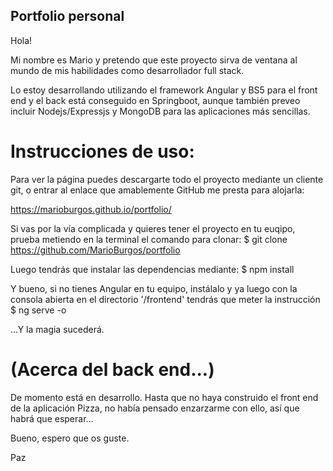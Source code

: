 ## Portfolio personal
Hola! 

Mi nombre es Mario y pretendo que este proyecto sirva de ventana al mundo de mis habilidades como desarrollador full stack.

Lo estoy desarrollando utilizando el framework Angular y BS5 para el front end y el back está conseguido en Springboot, aunque también preveo incluir Nodejs/Expressjs y MongoDB para las aplicaciones más sencillas.

# Instrucciones de uso:
Para ver la página puedes descargarte todo el proyecto mediante un cliente git, o entrar al enlace que amablemente GitHub me presta para alojarla:

https://marioburgos.github.io/portfolio/

Si vas por la vía complicada y quieres tener el proyecto en tu euqipo, prueba metiendo en la terminal el comando para clonar:
$ git clone https://github.com/MarioBurgos/portfolio

Luego tendrás que instalar las dependencias mediante:
$ npm install

Y bueno, si no tienes Angular en tu equipo, instálalo y ya luego con la consola abierta en el directorio '/frontend' tendrás que meter la instrucción
$ ng serve -o

...Y la magia sucederá.

# (Acerca del back end...)
De momento está en desarrollo. Hasta que no haya construido el front end de la aplicación Pizza, no había pensado enzarzarme con ello, así que habrá que esperar...


Bueno, espero que os guste.

Paz

